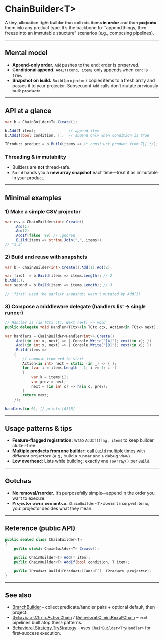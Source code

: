 # ChainBuilder\<T>

A tiny, allocation-light builder that collects items **in order** and then **projects** them into any product type. It’s the backbone for “append things, then freeze into an immutable structure” scenarios (e.g., composing pipelines).

---

## Mental model

* **Append-only order.** `Add` pushes to the end; order is preserved.
* **Conditional append.** `AddIf(cond, item)` only appends when `cond` is `true`.
* **Snapshot on build.** `Build(projector)` copies items to a fresh array and passes it to your projector. Subsequent `Add` calls don’t mutate previously built products.

---

## API at a glance

```csharp
var b = ChainBuilder<T>.Create();

b.Add(T item);               // append item
b.AddIf(bool condition, T);  // append only when condition is true

TProduct product = b.Build(items => /* construct product from T[] */);
```

### Threading & immutability

* Builders are **not** thread-safe.
* `Build` hands you a **new array snapshot** each time—treat it as immutable in your product.

---

## Minimal examples

### 1) Make a simple CSV projector

```csharp
var csv = ChainBuilder<int>.Create()
    .Add(1)
    .Add(2)
    .AddIf(false, 99) // ignored
    .Build(items => string.Join(",", items));
// "1,2"
```

### 2) Build and reuse with snapshots

```csharp
var b = ChainBuilder<int>.Create().Add(1).Add(2);

var first  = b.Build(items => items.Length); // 2
b.Add(3);
var second = b.Build(items => items.Length); // 3

// 'first' used the earlier snapshot; wasn't mutated by Add(3)
```

### 3) Compose a middleware delegate (handlers list → single runner)

```csharp
// Handler is (in TCtx ctx, Next next) => void
public delegate void Handler<TCtx>(in TCtx ctx, Action<in TCtx> next);

var handlers = ChainBuilder<Handler<int>>.Create()
    .Add((in int x, next) => { Console.Write("[A]"); next(in x); })
    .Add((in int x, next) => { Console.Write("[B]"); next(in x); })
    .Build(items =>
    {
        // compose from end to start
        Action<in int> next = static (in _) => { };
        for (var i = items.Length - 1; i >= 0; i--)
        {
            var h = items[i];
            var prev = next;
            next = (in int c) => h(in c, prev);
        }
        return next;
    });

handlers(in 0); // prints [A][B]
```

---

## Usage patterns & tips

* **Feature-flagged registration:** wrap `AddIf(flag, item)` to keep builder clutter-free.
* **Multiple products from one builder:** call `Build` multiple times with different projectors (e.g., build a runner and a debug view).
* **Low overhead:** Lists while building; exactly one `ToArray()` per `Build`.

---

## Gotchas

* **No removal/reorder.** It’s purposefully simple—append in the order you want to execute.
* **Projector owns semantics.** `ChainBuilder<T>` doesn’t interpret items; your projector decides what they mean.

---

## Reference (public API)

```csharp
public sealed class ChainBuilder<T>
{
    public static ChainBuilder<T> Create();

    public ChainBuilder<T> Add(T item);
    public ChainBuilder<T> AddIf(bool condition, T item);

    public TProduct Build<TProduct>(Func<T[], TProduct> projector);
}
```

---

## See also

* [BranchBuilder](./branchbuilder.md) – collect predicate/handler pairs + optional default, then project.
* [Behavioral.Chain.ActionChain](../../behavioral/chain/actionchain.md) / [Behavioral.Chain.ResultChain](../../behavioral/chain/resultchain.md) – real pipelines built atop these patterns.
* [Behavioral.Strategy.TryStrategy](../../behavioral/strategy/trystrategy.md) – uses `ChainBuilder<TryHandler>` for first-success execution.
